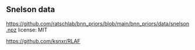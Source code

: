 ## Snelson data
https://github.com/ratschlab/bnn_priors/blob/main/bnn_priors/data/snelson.npz
license: MIT

https://github.com/ksnxr/RLAF